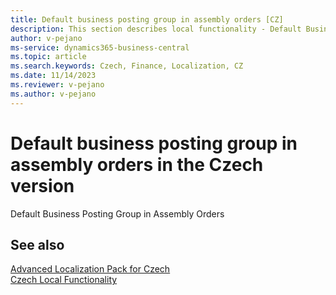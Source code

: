 ```yaml
---
title: Default business posting group in assembly orders [CZ]
description: This section describes local functionality - Default Business Posting Group in Assembly Orders in the Czech version of Business Central.
author: v-pejano
ms-service: dynamics365-business-central
ms.topic: article
ms.search.keywords: Czech, Finance, Localization, CZ
ms.date: 11/14/2023
ms.reviewer: v-pejano
ms.author: v-pejano
---
```

# Default business posting group in assembly orders in the Czech version

Default Business Posting Group in Assembly Orders

## See also

[Advanced Localization Pack for Czech](ui-extensions-advanced-localization-pack-cz.md)  
[Czech Local Functionality](czech-local-functionality.md)  
